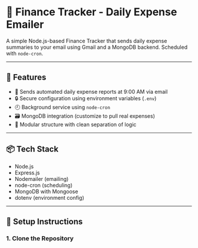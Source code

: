 # 💸 Finance Tracker - Daily Expense Emailer

A simple Node.js-based Finance Tracker that sends daily expense summaries to your email using Gmail and a MongoDB backend. Scheduled with `node-cron`.

---

## 🚀 Features

- 📧 Sends automated daily expense reports at 9:00 AM via email
- 🔒 Secure configuration using environment variables (`.env`)
- 🕘 Background service using `node-cron`
- 🗃️ MongoDB integration (customize to pull real expenses)
- 🧱 Modular structure with clean separation of logic

---

## 📦 Tech Stack

- Node.js
- Express.js
- Nodemailer (emailing)
- node-cron (scheduling)
- MongoDB with Mongoose
- dotenv (environment config)

---

## 🔧 Setup Instructions

### 1. Clone the Repository

